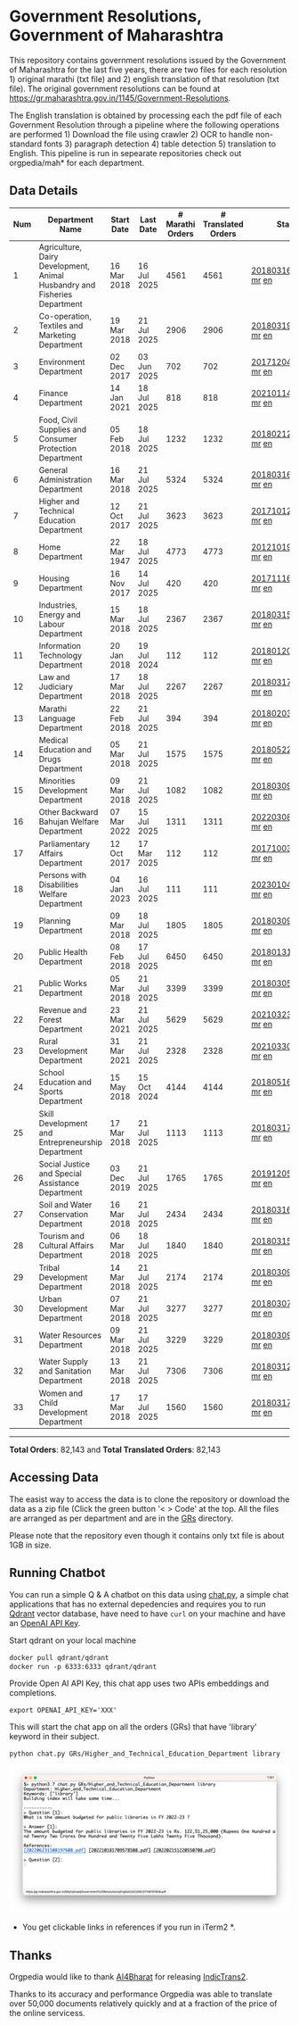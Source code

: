 # Government Resolutions, Government of Maharashtra

This repository contains government resolutions issued by the Government of Maharashtra for the last five years, there are two files for each resolution 1) original marathi (txt file) and 2) english translation of that resolution (txt file). The original government resolutions can be found at https://gr.maharashtra.gov.in/1145/Government-Resolutions.

The English translation is obtained by processing each the pdf file of each Government Resolution through a pipeline where the following operations are performed 1) Download the file using crawler 2) OCR to handle non-standard fonts 3) paragraph detection 4) table  detection 5) translation to English. This pipeline is run in sepearate repositories check out orgpedia/mah* for each department.


## Data Details

| Num | Department Name | Start Date | Last Date | # Marathi Orders | # Translated Orders | Starting Order | Last Order |
| --- | --------------- | ---------- | --------- | ---------------- | ------------------- | -------------- | ---------- |
| 1 | Agriculture, Dairy Development, Animal Husbandry and Fisheries Department | 16 Mar 2018 | 16 Jul 2025 | 4561 | 4561 | [201803161624182101.pdf](https://gr.maharashtra.gov.in/Site/Upload/Government%20Resolutions/English/201803161624182101.pdf) [mr](GRs/Agriculture,_Dairy_Development,_Animal_Husbandry_and_Fisheries_Department/201803161624182101.pdf.mr.txt) [en](GRs/Agriculture,_Dairy_Development,_Animal_Husbandry_and_Fisheries_Department/201803161624182101.pdf.en.txt) | [202507161646542501.pdf](https://gr.maharashtra.gov.in/Site/Upload/Government%20Resolutions/English/202507161646542501.pdf) [mr](GRs/Agriculture,_Dairy_Development,_Animal_Husbandry_and_Fisheries_Department/202507161646542501.pdf.mr.txt) [en](GRs/Agriculture,_Dairy_Development,_Animal_Husbandry_and_Fisheries_Department/202507161646542501.pdf.en.txt) |
| 2 | Co-operation, Textiles and Marketing Department | 19 Mar 2018 | 21 Jul 2025 | 2906 | 2906 | [201803191257576702.pdf](https://gr.maharashtra.gov.in/Site/Upload/Government%20Resolutions/English/201803191257576702.pdf) [mr](GRs/Co-operation,_Textiles_and_Marketing_Department/201803191257576702.pdf.mr.txt) [en](GRs/Co-operation,_Textiles_and_Marketing_Department/201803191257576702.pdf.en.txt) | [202507211510263602.pdf](https://gr.maharashtra.gov.in/Site/Upload/Government%20Resolutions/English/202507211510263602.pdf) [mr](GRs/Co-operation,_Textiles_and_Marketing_Department/202507211510263602.pdf.mr.txt) [en](GRs/Co-operation,_Textiles_and_Marketing_Department/202507211510263602.pdf.en.txt) |
| 3 | Environment Department | 02 Dec 2017 | 03 Jun 2025 | 702 | 702 | [201712041147216904.pdf](https://gr.maharashtra.gov.in/Site/Upload/Government%20Resolutions/English/201712041147216904.pdf) [mr](GRs/Environment_Department/201712041147216904.pdf.mr.txt) [en](GRs/Environment_Department/201712041147216904.pdf.en.txt) | [202506031509377104.pdf](https://gr.maharashtra.gov.in/Site/Upload/Government%20Resolutions/English/202506031509377104.pdf) [mr](GRs/Environment_Department/202506031509377104.pdf.mr.txt) [en](GRs/Environment_Department/202506031509377104.pdf.en.txt) |
| 4 | Finance Department | 14 Jan 2021 | 18 Jul 2025 | 818 | 818 | [202101141237329905.pdf](https://gr.maharashtra.gov.in/Site/Upload/Government%20Resolutions/English/202101141237329905.pdf) [mr](GRs/Finance_Department/202101141237329905.pdf.mr.txt) [en](GRs/Finance_Department/202101141237329905.pdf.en.txt) | [202507181753532605.pdf](https://gr.maharashtra.gov.in/Site/Upload/Government%20Resolutions/English/202507181753532605.pdf) [mr](GRs/Finance_Department/202507181753532605.pdf.mr.txt) [en](GRs/Finance_Department/202507181753532605.pdf.en.txt) |
| 5 | Food, Civil Supplies and Consumer Protection Department | 05 Feb 2018 | 18 Jul 2025 | 1232 | 1232 | [201802121244545806.pdf](https://gr.maharashtra.gov.in/Site/Upload/Government%20Resolutions/English/201802121244545806.pdf) [mr](GRs/Food,_Civil_Supplies_and_Consumer_Protection_Department/201802121244545806.pdf.mr.txt) [en](GRs/Food,_Civil_Supplies_and_Consumer_Protection_Department/201802121244545806.pdf.en.txt) | [202507181232382806.pdf](https://gr.maharashtra.gov.in/Site/Upload/Government%20Resolutions/English/202507181232382806.pdf) [mr](GRs/Food,_Civil_Supplies_and_Consumer_Protection_Department/202507181232382806.pdf.mr.txt) [en](GRs/Food,_Civil_Supplies_and_Consumer_Protection_Department/202507181232382806.pdf.en.txt) |
| 6 | General Administration Department | 16 Mar 2018 | 21 Jul 2025 | 5324 | 5324 | [201803161224022707.pdf](https://gr.maharashtra.gov.in/Site/Upload/Government%20Resolutions/English/201803161224022707.pdf) [mr](GRs/General_Administration_Department/201803161224022707.pdf.mr.txt) [en](GRs/General_Administration_Department/201803161224022707.pdf.en.txt) | [202507211544296007.pdf](https://gr.maharashtra.gov.in/Site/Upload/Government%20Resolutions/English/202507211544296007.pdf) [mr](GRs/General_Administration_Department/202507211544296007.pdf.mr.txt) [en](GRs/General_Administration_Department/202507211544296007.pdf.en.txt) |
| 7 | Higher and Technical Education Department | 12 Oct 2017 | 21 Jul 2025 | 3623 | 3623 | [201710121514029708.pdf](https://gr.maharashtra.gov.in/Site/Upload/Government%20Resolutions/English/201710121514029708.pdf) [mr](GRs/Higher_and_Technical_Education_Department/201710121514029708.pdf.mr.txt) [en](GRs/Higher_and_Technical_Education_Department/201710121514029708.pdf.en.txt) | [202507211611569908.pdf](https://gr.maharashtra.gov.in/Site/Upload/Government%20Resolutions/English/202507211611569908.....pdf) [mr](GRs/Higher_and_Technical_Education_Department/202507211611569908.pdf.mr.txt) [en](GRs/Higher_and_Technical_Education_Department/202507211611569908.pdf.en.txt) |
| 8 | Home Department | 22 Mar 1947 | 18 Jul 2025 | 4773 | 4773 | [201210191648552129.pdf](https://gr.maharashtra.gov.in/Site/Upload/Government%20Resolutions/English/201210191648552129.pdf) [mr](GRs/Home_Department/201210191648552129.pdf.mr.txt) [en](GRs/Home_Department/201210191648552129.pdf.en.txt) | [202507181733503829.pdf](https://gr.maharashtra.gov.in/Site/Upload/Government%20Resolutions/English/202507181733503829.pdf) [mr](GRs/Home_Department/202507181733503829.pdf.mr.txt) [en](GRs/Home_Department/202507181733503829.pdf.en.txt) |
| 9 | Housing Department | 16 Nov 2017 | 14 Jul 2025 | 420 | 420 | [201711161447076609.pdf](https://gr.maharashtra.gov.in/Site/Upload/Government%20Resolutions/English/201711161447076609.pdf) [mr](GRs/Housing_Department/201711161447076609.pdf.mr.txt) [en](GRs/Housing_Department/201711161447076609.pdf.en.txt) | [202507141457409109.pdf](https://gr.maharashtra.gov.in/Site/Upload/Government%20Resolutions/English/202507141457409109.pdf) [mr](GRs/Housing_Department/202507141457409109.pdf.mr.txt) [en](GRs/Housing_Department/202507141457409109.pdf.en.txt) |
| 10 | Industries, Energy and Labour Department | 15 Mar 2018 | 18 Jul 2025 | 2367 | 2367 | [201803151204055010.pdf](https://gr.maharashtra.gov.in/Site/Upload/Government%20Resolutions/English/201803151204055010.pdf) [mr](GRs/Industries,_Energy_and_Labour_Department/201803151204055010.pdf.mr.txt) [en](GRs/Industries,_Energy_and_Labour_Department/201803151204055010.pdf.en.txt) | [202507181758073710.pdf](https://gr.maharashtra.gov.in/Site/Upload/Government%20Resolutions/English/202507181758073710.pdf) [mr](GRs/Industries,_Energy_and_Labour_Department/202507181758073710.pdf.mr.txt) [en](GRs/Industries,_Energy_and_Labour_Department/202507181758073710.pdf.en.txt) |
| 11 | Information Technology Department | 20 Jan 2018 | 19 Jul 2024 | 112 | 112 | [201801201843024511.pdf](https://gr.maharashtra.gov.in/Site/Upload/Government%20Resolutions/English/201801201843024511.pdf) [mr](GRs/Information_Technology_Department/201801201843024511.pdf.mr.txt) [en](GRs/Information_Technology_Department/201801201843024511.pdf.en.txt) | [202407191742379111.pdf](https://gr.maharashtra.gov.in/Site/Upload/Government%20Resolutions/English/202407191742379111.pdf) [mr](GRs/Information_Technology_Department/202407191742379111.pdf.mr.txt) [en](GRs/Information_Technology_Department/202407191742379111.pdf.en.txt) |
| 12 | Law and Judiciary Department | 17 Mar 2018 | 18 Jul 2025 | 2267 | 2267 | [201803171129290212.pdf](https://gr.maharashtra.gov.in/Site/Upload/Government%20Resolutions/English/201803171129290212.pdf) [mr](GRs/Law_and_Judiciary_Department/201803171129290212.pdf.mr.txt) [en](GRs/Law_and_Judiciary_Department/201803171129290212.pdf.en.txt) | [202507181726583312.pdf](https://gr.maharashtra.gov.in/Site/Upload/Government%20Resolutions/English/202507181726583312.pdf) [mr](GRs/Law_and_Judiciary_Department/202507181726583312.pdf.mr.txt) [en](GRs/Law_and_Judiciary_Department/202507181726583312.pdf.en.txt) |
| 13 | Marathi Language Department | 22 Feb 2018 | 21 Jul 2025 | 394 | 394 | [201802031549154233.pdf](https://gr.maharashtra.gov.in/Site/Upload/Government%20Resolutions/English/201802031549154233.pdf) [mr](GRs/Marathi_Language_Department/201802031549154233.pdf.mr.txt) [en](GRs/Marathi_Language_Department/201802031549154233.pdf.en.txt) | [202507211541228933.pdf](https://gr.maharashtra.gov.in/Site/Upload/Government%20Resolutions/English/202507211541228933.pdf) [mr](GRs/Marathi_Language_Department/202507211541228933.pdf.mr.txt) [en](GRs/Marathi_Language_Department/202507211541228933.pdf.en.txt) |
| 14 | Medical Education and Drugs Department | 05 Mar 2018 | 21 Jul 2025 | 1575 | 1575 | [201805221424292513.pdf](https://gr.maharashtra.gov.in/Site/Upload/Government%20Resolutions/English/201805221424292513.pdf) [mr](GRs/Medical_Education_and_Drugs_Department/201805221424292513.pdf.mr.txt) [en](GRs/Medical_Education_and_Drugs_Department/201805221424292513.pdf.en.txt) | [202507211455128513.pdf](https://gr.maharashtra.gov.in/Site/Upload/Government%20Resolutions/English/202507211455128513.pdf) [mr](GRs/Medical_Education_and_Drugs_Department/202507211455128513.pdf.mr.txt) [en](GRs/Medical_Education_and_Drugs_Department/202507211455128513.pdf.en.txt) |
| 15 | Minorities Development Department | 09 Mar 2018 | 21 Jul 2025 | 1082 | 1082 | [201803091218355314.pdf](https://gr.maharashtra.gov.in/Site/Upload/Government%20Resolutions/English/201803091218355314.pdf) [mr](GRs/Minorities_Development_Department/201803091218355314.pdf.mr.txt) [en](GRs/Minorities_Development_Department/201803091218355314.pdf.en.txt) | [202507211453314314.pdf](https://gr.maharashtra.gov.in/Site/Upload/Government%20Resolutions/English/202507211453314314.pdf) [mr](GRs/Minorities_Development_Department/202507211453314314.pdf.mr.txt) [en](GRs/Minorities_Development_Department/202507211453314314.pdf.en.txt) |
| 16 | Other Backward Bahujan Welfare Department | 07 Mar 2022 | 15 Jul 2025 | 1311 | 1311 | [202203081752439334.pdf](https://gr.maharashtra.gov.in/Site/Upload/Government%20Resolutions/English/202203081752439334.pdf) [mr](GRs/Other_Backward_Bahujan_Welfare_Department/202203081752439334.pdf.mr.txt) [en](GRs/Other_Backward_Bahujan_Welfare_Department/202203081752439334.pdf.en.txt) | [202507151659586434.pdf](https://gr.maharashtra.gov.in/Site/Upload/Government%20Resolutions/English/202507151659586434.pdf) [mr](GRs/Other_Backward_Bahujan_Welfare_Department/202507151659586434.pdf.mr.txt) [en](GRs/Other_Backward_Bahujan_Welfare_Department/202507151659586434.pdf.en.txt) |
| 17 | Parliamentary Affairs Department | 12 Oct 2017 | 17 Mar 2025 | 112 | 112 | [201710031642378615.pdf](https://gr.maharashtra.gov.in/Site/Upload/Government%20Resolutions/English/201710031642378615.pdf) [mr](GRs/Parliamentary_Affairs_Department/201710031642378615.pdf.mr.txt) [en](GRs/Parliamentary_Affairs_Department/201710031642378615.pdf.en.txt) | [202503171104518215.pdf](https://gr.maharashtra.gov.in/Site/Upload/Government%20Resolutions/English/202503171104518215.pdf) [mr](GRs/Parliamentary_Affairs_Department/202503171104518215.pdf.mr.txt) [en](GRs/Parliamentary_Affairs_Department/202503171104518215.pdf.en.txt) |
| 18 | Persons with Disabilities Welfare Department | 04 Jan 2023 | 16 Jul 2025 | 111 | 111 | [202301041906309635.pdf](https://gr.maharashtra.gov.in/Site/Upload/Government%20Resolutions/English/202301041906309635.pdf) [mr](GRs/Persons_with_Disabilities_Welfare_Department/202301041906309635.pdf.mr.txt) [en](GRs/Persons_with_Disabilities_Welfare_Department/202301041906309635.pdf.en.txt) | [202507161149474735.pdf](https://gr.maharashtra.gov.in/Site/Upload/Government%20Resolutions/English/202507161149474735.pdf) [mr](GRs/Persons_with_Disabilities_Welfare_Department/202507161149474735.pdf.mr.txt) [en](GRs/Persons_with_Disabilities_Welfare_Department/202507161149474735.pdf.en.txt) |
| 19 | Planning Department | 09 Mar 2018 | 18 Jul 2025 | 1805 | 1805 | [201803091441032716.pdf](https://gr.maharashtra.gov.in/Site/Upload/Government%20Resolutions/English/201803091441032716.pdf) [mr](GRs/Planning_Department/201803091441032716.pdf.mr.txt) [en](GRs/Planning_Department/201803091441032716.pdf.en.txt) | [202507181749455316.pdf](https://gr.maharashtra.gov.in/Site/Upload/Government%20Resolutions/English/202507181749455316.pdf) [mr](GRs/Planning_Department/202507181749455316.pdf.mr.txt) [en](GRs/Planning_Department/202507181749455316.pdf.en.txt) |
| 20 | Public Health Department | 08 Feb 2018 | 17 Jul 2025 | 6450 | 6450 | [201801311722275417.pdf](https://gr.maharashtra.gov.in/Site/Upload/Government%20Resolutions/English/201801311722275417.pdf) [mr](GRs/Public_Health_Department/201801311722275417.pdf.mr.txt) [en](GRs/Public_Health_Department/201801311722275417.pdf.en.txt) | [202507171402056717.pdf](https://gr.maharashtra.gov.in/Site/Upload/Government%20Resolutions/English/202507171402056717.pdf) [mr](GRs/Public_Health_Department/202507171402056717.pdf.mr.txt) [en](GRs/Public_Health_Department/202507171402056717.pdf.en.txt) |
| 21 | Public Works Department | 05 Mar 2018 | 21 Jul 2025 | 3399 | 3399 | [201803051515468118.pdf](https://gr.maharashtra.gov.in/Site/Upload/Government%20Resolutions/English/201803051515468118.pdf) [mr](GRs/Public_Works_Department/201803051515468118.pdf.mr.txt) [en](GRs/Public_Works_Department/201803051515468118.pdf.en.txt) | [202507211500319818.pdf](https://gr.maharashtra.gov.in/Site/Upload/Government%20Resolutions/English/202507211500319818.pdf) [mr](GRs/Public_Works_Department/202507211500319818.pdf.mr.txt) [en](GRs/Public_Works_Department/202507211500319818.pdf.en.txt) |
| 22 | Revenue and Forest Department | 23 Mar 2021 | 21 Jul 2025 | 5629 | 5629 | [202103231328393119.pdf](https://gr.maharashtra.gov.in/Site/Upload/Government%20Resolutions/English/202103231328393119.pdf) [mr](GRs/Revenue_and_Forest_Department/202103231328393119.pdf.mr.txt) [en](GRs/Revenue_and_Forest_Department/202103231328393119.pdf.en.txt) | [202507211832394419.pdf](https://gr.maharashtra.gov.in/Site/Upload/Government%20Resolutions/English/202507211832394419.pdf) [mr](GRs/Revenue_and_Forest_Department/202507211832394419.pdf.mr.txt) [en](GRs/Revenue_and_Forest_Department/202507211832394419.pdf.en.txt) |
| 23 | Rural Development Department | 31 Mar 2021 | 21 Jul 2025 | 2328 | 2328 | [202103301021181120.pdf](https://gr.maharashtra.gov.in/Site/Upload/Government%20Resolutions/English/202103301021181120.pdf) [mr](GRs/Rural_Development_Department/202103301021181120.pdf.mr.txt) [en](GRs/Rural_Development_Department/202103301021181120.pdf.en.txt) | [202507211703292420.pdf](https://gr.maharashtra.gov.in/Site/Upload/Government%20Resolutions/English/202507211703292420.pdf) [mr](GRs/Rural_Development_Department/202507211703292420.pdf.mr.txt) [en](GRs/Rural_Development_Department/202507211703292420.pdf.en.txt) |
| 24 | School Education and Sports Department | 15 May 2018 | 15 Oct 2024 | 4144 | 4144 | [201805161114241221.pdf](https://gr.maharashtra.gov.in/Site/Upload/Government%20Resolutions/English/201805161114241221.pdf) [mr](GRs/School_Education_and_Sports_Department/201805161114241221.pdf.mr.txt) [en](GRs/School_Education_and_Sports_Department/201805161114241221.pdf.en.txt) | [202410152127537021.pdf](https://gr.maharashtra.gov.in/Site/Upload/Government%20Resolutions/English/202410152127537021.pdf) [mr](GRs/School_Education_and_Sports_Department/202410152127537021.pdf.mr.txt) [en](GRs/School_Education_and_Sports_Department/202410152127537021.pdf.en.txt) |
| 25 | Skill Development and Entrepreneurship Department | 17 Mar 2018 | 21 Jul 2025 | 1113 | 1113 | [201803171322099003.pdf](https://gr.maharashtra.gov.in/Site/Upload/Government%20Resolutions/English/201803171322099003.pdf) [mr](GRs/Skill_Development_and_Entrepreneurship_Department/201803171322099003.pdf.mr.txt) [en](GRs/Skill_Development_and_Entrepreneurship_Department/201803171322099003.pdf.en.txt) | [202507211307417903.pdf](https://gr.maharashtra.gov.in/Site/Upload/Government%20Resolutions/English/202507211307417903.pdf) [mr](GRs/Skill_Development_and_Entrepreneurship_Department/202507211307417903.pdf.mr.txt) [en](GRs/Skill_Development_and_Entrepreneurship_Department/202507211307417903.pdf.en.txt) |
| 26 | Social Justice and Special Assistance Department | 03 Dec 2019 | 21 Jul 2025 | 1765 | 1765 | [201912051107011622.pdf](https://gr.maharashtra.gov.in/Site/Upload/Government%20Resolutions/English/201912051107011622.pdf) [mr](GRs/Social_Justice_and_Special_Assistance_Department/201912051107011622.pdf.mr.txt) [en](GRs/Social_Justice_and_Special_Assistance_Department/201912051107011622.pdf.en.txt) | [202507211457330822.pdf](https://gr.maharashtra.gov.in/Site/Upload/Government%20Resolutions/English/202507211457330822.pdf) [mr](GRs/Social_Justice_and_Special_Assistance_Department/202507211457330822.pdf.mr.txt) [en](GRs/Social_Justice_and_Special_Assistance_Department/202507211457330822.pdf.en.txt) |
| 27 | Soil and Water Conservation Department | 16 Mar 2018 | 21 Jul 2025 | 2434 | 2434 | [201803161247582426.pdf](https://gr.maharashtra.gov.in/Site/Upload/Government%20Resolutions/English/201803161247582426.pdf) [mr](GRs/Soil_and_Water_Conservation_Department/201803161247582426.pdf.mr.txt) [en](GRs/Soil_and_Water_Conservation_Department/201803161247582426.pdf.en.txt) | [202507211529461426.pdf](https://gr.maharashtra.gov.in/Site/Upload/Government%20Resolutions/English/202507211529461426...pdf) [mr](GRs/Soil_and_Water_Conservation_Department/202507211529461426.pdf.mr.txt) [en](GRs/Soil_and_Water_Conservation_Department/202507211529461426.pdf.en.txt) |
| 28 | Tourism and Cultural Affairs Department | 06 Mar 2018 | 18 Jul 2025 | 1840 | 1840 | [201803151055091823.pdf](https://gr.maharashtra.gov.in/Site/Upload/Government%20Resolutions/English/201803151055091823.pdf) [mr](GRs/Tourism_and_Cultural_Affairs_Department/201803151055091823.pdf.mr.txt) [en](GRs/Tourism_and_Cultural_Affairs_Department/201803151055091823.pdf.en.txt) | [202507181612368623.pdf](https://gr.maharashtra.gov.in/Site/Upload/Government%20Resolutions/English/202507181612368623.pdf) [mr](GRs/Tourism_and_Cultural_Affairs_Department/202507181612368623.pdf.mr.txt) [en](GRs/Tourism_and_Cultural_Affairs_Department/202507181612368623.pdf.en.txt) |
| 29 | Tribal Development Department | 14 Mar 2018 | 21 Jul 2025 | 2174 | 2174 | [201803091105184924.pdf](https://gr.maharashtra.gov.in/Site/Upload/Government%20Resolutions/English/201803091105184924.pdf) [mr](GRs/Tribal_Development_Department/201803091105184924.pdf.mr.txt) [en](GRs/Tribal_Development_Department/201803091105184924.pdf.en.txt) | [202507211741581324.pdf](https://gr.maharashtra.gov.in/Site/Upload/Government%20Resolutions/English/202507211741581324.pdf) [mr](GRs/Tribal_Development_Department/202507211741581324.pdf.mr.txt) [en](GRs/Tribal_Development_Department/202507211741581324.pdf.en.txt) |
| 30 | Urban Development Department | 07 Mar 2018 | 21 Jul 2025 | 3277 | 3277 | [201803071203178325.pdf](https://gr.maharashtra.gov.in/Site/Upload/Government%20Resolutions/English/201803071203178325.pdf) [mr](GRs/Urban_Development_Department/201803071203178325.pdf.mr.txt) [en](GRs/Urban_Development_Department/201803071203178325.pdf.en.txt) | [202507211539011225.pdf](https://gr.maharashtra.gov.in/Site/Upload/Government%20Resolutions/English/202507211539011225.pdf) [mr](GRs/Urban_Development_Department/202507211539011225.pdf.mr.txt) [en](GRs/Urban_Development_Department/202507211539011225.pdf.en.txt) |
| 31 | Water Resources Department | 09 Mar 2018 | 21 Jul 2025 | 3229 | 3229 | [201803091034435527.pdf](https://gr.maharashtra.gov.in/Site/Upload/Government%20Resolutions/English/201803091034435527.pdf) [mr](GRs/Water_Resources_Department/201803091034435527.pdf.mr.txt) [en](GRs/Water_Resources_Department/201803091034435527.pdf.en.txt) | [202507211521568827.pdf](https://gr.maharashtra.gov.in/Site/Upload/Government%20Resolutions/English/202507211521568827.pdf) [mr](GRs/Water_Resources_Department/202507211521568827.pdf.mr.txt) [en](GRs/Water_Resources_Department/202507211521568827.pdf.en.txt) |
| 32 | Water Supply and Sanitation Department | 13 Mar 2018 | 21 Jul 2025 | 7306 | 7306 | [201803121414108428.pdf](https://gr.maharashtra.gov.in/Site/Upload/Government%20Resolutions/English/201803121414108428.pdf) [mr](GRs/Water_Supply_and_Sanitation_Department/201803121414108428.pdf.mr.txt) [en](GRs/Water_Supply_and_Sanitation_Department/201803121414108428.pdf.en.txt) | [202507211132317328.pdf](https://gr.maharashtra.gov.in/Site/Upload/Government%20Resolutions/English/202507211132317328.pdf) [mr](GRs/Water_Supply_and_Sanitation_Department/202507211132317328.pdf.mr.txt) [en](GRs/Water_Supply_and_Sanitation_Department/202507211132317328.pdf.en.txt) |
| 33 | Women and Child Development Department | 17 Mar 2018 | 17 Jul 2025 | 1560 | 1560 | [201803171539444330.pdf](https://gr.maharashtra.gov.in/Site/Upload/Government%20Resolutions/English/201803171539444330.pdf) [mr](GRs/Women_and_Child_Development_Department/201803171539444330.pdf.mr.txt) [en](GRs/Women_and_Child_Development_Department/201803171539444330.pdf.en.txt) | [202507171212006730.pdf](https://gr.maharashtra.gov.in/Site/Upload/Government%20Resolutions/English/202507171212006730.pdf) [mr](GRs/Women_and_Child_Development_Department/202507171212006730.pdf.mr.txt) [en](GRs/Women_and_Child_Development_Department/202507171212006730.pdf.en.txt) |
----------------------------------------------------------------------------------------------------

**Total Orders**: 82,143 and **Total Translated Orders**: 82,143
## Accessing Data

The easist way to access the data is to clone the repository or download the data as a zip file (Click the green button '< > Code' at the top. All the files are arranged as per department and are in the [GRs](GRs) directory.

Please note that the repository even though it contains only txt file is about 1GB in size.

## Running Chatbot

You can run a simple Q & A chatbot on this data using [chat.py](chat.py), a simple chat applications that has no external depedencies and requires you to run [Qdrant](https://qdrant.tech/) vector database, have need to have `curl` on your machine and have an [OpenAI API Key](https://help.openai.com/en/articles/4936850-where-do-i-find-my-secret-api-key).

Start qdrant on your local machine
```shell
docker pull qdrant/qdrant
docker run -p 6333:6333 qdrant/qdrant
```

Provide Open AI API Key, this chat app uses two APIs embeddings and completions.
```shell
export OPENAI_API_KEY='XXX'
```

This will start the chat app on all the orders (GRs) that have 'library' keyword in their subject.

```shell
python chat.py GRs/Higher_and_Technical_Education_Department library
```

![screenshot of running chat.py](screenshot.png)

* You get clickable links in references if you run in iTerm2 *.

## Thanks

Orgpedia would like to thank [AI4Bharat](https://ai4bharat.iitm.ac.in/) for releasing [IndicTrans2](https://github.com/AI4Bharat/IndicTrans2).

Thanks to its accuracy and performance Orgpedia was able to translate over 50,000 documents relatively quickly and at a fraction of the price of the online servicess.

